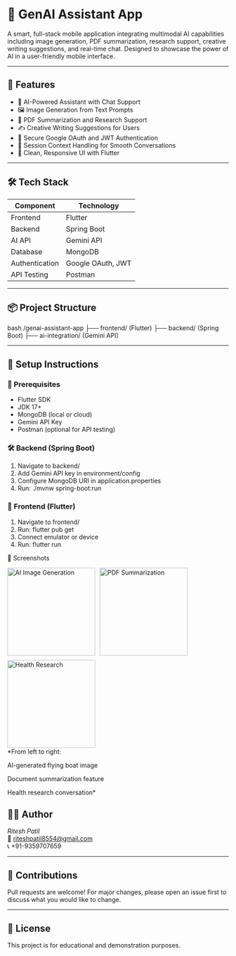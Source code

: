 # 🤖 GenAI Assistant App

A smart, full-stack mobile application integrating multimodal AI capabilities including image generation, PDF summarization, research support, creative writing suggestions, and real-time chat. Designed to showcase the power of AI in a user-friendly mobile interface.

---

## 🚀 Features

- 🧠 AI-Powered Assistant with Chat Support
- 🖼 Image Generation from Text Prompts
- 📄 PDF Summarization and Research Support
- ✍ Creative Writing Suggestions for Users
- 🔐 Secure Google OAuth and JWT Authentication
- 🧠 Session Context Handling for Smooth Conversations
- 📱 Clean, Responsive UI with Flutter

---

## 🛠 Tech Stack

| Component     | Technology         |
|---------------|--------------------|
| Frontend      | Flutter             |
| Backend       | Spring Boot         |
| AI API        | Gemini API          |
| Database      | MongoDB             |
| Authentication| Google OAuth, JWT   |
| API Testing   | Postman             |

---

## 📦 Project Structure

bash
/genai-assistant-app
  ├── frontend/ (Flutter)
  ├── backend/ (Spring Boot)
  ├── ai-integration/ (Gemini API)


---

## 🧪 Setup Instructions

### 🔧 Prerequisites
- Flutter SDK
- JDK 17+
- MongoDB (local or cloud)
- Gemini API Key
- Postman (optional for API testing)

### 🛠 Backend (Spring Boot)
1. Navigate to backend/
2. Add Gemini API key in environment/config
3. Configure MongoDB URI in application.properties
4. Run: ./mvnw spring-boot:run

### 📱 Frontend (Flutter)
1. Navigate to frontend/
2. Run: flutter pub get
3. Connect emulator or device
4. Run: flutter run

📸 Screenshots
<div style="display: flex; flex-wrap: wrap; gap: 10px;"> <img src="https://github.com/user-attachments/assets/bf63e982-c620-490a-ba52-7aee89088a33" alt="AI Image Generation" width="200"> <img src="https://github.com/user-attachments/assets/example2.jpg" alt="PDF Summarization" width="200"> <img src="https://github.com/user-attachments/assets/example3.jpg" alt="Health Research" width="200"> </div>
*From left to right:

AI-generated flying boat image

Document summarization feature

Health research conversation*


## 🙋‍♂ Author

*Ritesh Patil*  
📧 riteshpatil8554@gmail.com  
📞 +91-9359707659  

---

## 🤝 Contributions

Pull requests are welcome! For major changes, please open an issue first to discuss what you would like to change.

---

## 📄 License

This project is for educational and demonstration purposes.
